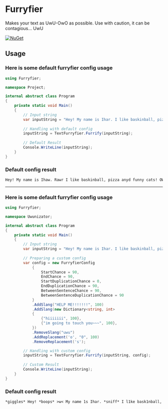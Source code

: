 # Furryfier
Makes your text as UwU-OwO as possible. Use with caution, it can be contagious... UwU

[![NuGet](https://img.shields.io/nuget/v/Furryfier.svg)](https://www.nuget.org/packages/Furryfier/)

## Usage
### Here is some default furryfier config usage

```cs
using Furryfier;

namespace Project;

internal abstract class Program
{
    private static void Main()
    {
        // Input string
        var inputString = "Hey! My name is Ihar. I like baskinball, pizza and funny cats!";
        
        // Handling with default config
        inputString = TextFurryfier.Furrify(inputString);
            
        // Default Result
        Console.WriteLine(inputString);
    }
}
```

### Default config result
```txt
Hey! My name is Ihaw. Rawr I like baskinball, pizza anyd funny cats! OWO
```

<hr>

### Here is some default furryfier config usage

```cs
using Furryfier;

namespace Uwunizator;

internal abstract class Program
{
    private static void Main()
    {
        // Input string
        var inputString = "Hey! My name is Ihar. I like baskinball, pizza and funny cats!";
 
        // Preparing a custom config
        var config = new FurryfierConfig
            {
                StartChance = 90,
                EndChance = 90,
                StartDuplicationChance = 0,
                EndDuplicationChance = 90,
                BetweenSentenceChance = 90,
                BetweenSentenceDuplicationChance = 90
            }
            .AddSlang("HELP ME!!!!!!!", 100)
            .AddSlang(new Dictionary<string, int>
            {
                {"hiiiiiii", 100},
                {"im going to touch you~~~", 100},
            })
            .RemoveSlang("uwu")
            .AddReplacement('o', "0", 100)
            .RemoveReplacement('s');

        // Handling with custom config
        inputString = TextFurryfier.Furrify(inputString, config);
        
        // Custom Result
        Console.WriteLine(inputString);
    }
}
```

### Default config result
```txt
*giggles* Hey! *boops* >w< My name 1s Ihar. *sniff* I l1ke bask1nball, p1zza and funny cats! *notices you* *blushes* UwU
```
